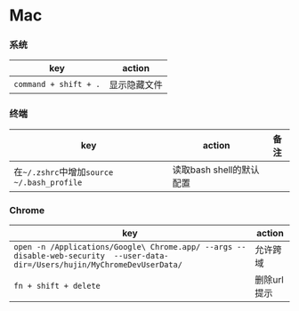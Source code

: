 # Mac

### 系统
key | action
-- | --
`command + shift + .` | 显示隐藏文件

### 终端
key | action | 备注
-- | -- | --
在`~/.zshrc`中增加`source ~/.bash_profile` | 读取bash shell的默认配置 | 

### Chrome
key | action
-- | --
`open -n /Applications/Google\ Chrome.app/ --args --disable-web-security  --user-data-dir=/Users/hujin/MyChromeDevUserData/` | 允许跨域
`fn + shift + delete` | 删除url提示
